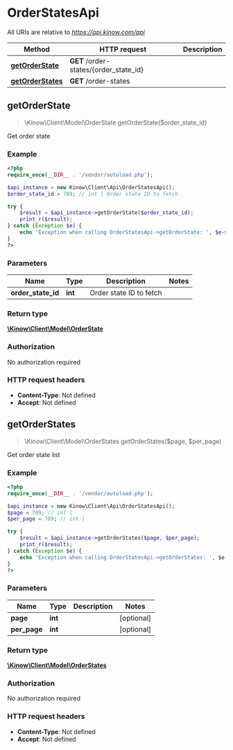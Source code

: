 # OrderStatesApi

All URIs are relative to *https://api.kinow.com/api*

Method | HTTP request | Description
------------- | ------------- | -------------
[**getOrderState**](#getOrderState) | **GET** /order-states/{order_state_id} | 
[**getOrderStates**](#getOrderStates) | **GET** /order-states | 


## **getOrderState**
> \Kinow\Client\Model\OrderState getOrderState($order_state_id)



Get order state

### Example
```php
<?php
require_once(__DIR__ . '/vendor/autoload.php');

$api_instance = new Kinow\Client\Api\OrderStatesApi();
$order_state_id = 789; // int | Order state ID to fetch

try {
    $result = $api_instance->getOrderState($order_state_id);
    print_r($result);
} catch (Exception $e) {
    echo 'Exception when calling OrderStatesApi->getOrderState: ', $e->getMessage(), PHP_EOL;
}
?>
```

### Parameters

Name | Type | Description  | Notes
------------- | ------------- | ------------- | -------------
 **order_state_id** | **int**| Order state ID to fetch |

### Return type

[**\Kinow\Client\Model\OrderState**](#OrderState)

### Authorization

No authorization required

### HTTP request headers

 - **Content-Type**: Not defined
 - **Accept**: Not defined

## **getOrderStates**
> \Kinow\Client\Model\OrderStates getOrderStates($page, $per_page)



Get order state list

### Example
```php
<?php
require_once(__DIR__ . '/vendor/autoload.php');

$api_instance = new Kinow\Client\Api\OrderStatesApi();
$page = 789; // int | 
$per_page = 789; // int | 

try {
    $result = $api_instance->getOrderStates($page, $per_page);
    print_r($result);
} catch (Exception $e) {
    echo 'Exception when calling OrderStatesApi->getOrderStates: ', $e->getMessage(), PHP_EOL;
}
?>
```

### Parameters

Name | Type | Description  | Notes
------------- | ------------- | ------------- | -------------
 **page** | **int**|  | [optional]
 **per_page** | **int**|  | [optional]

### Return type

[**\Kinow\Client\Model\OrderStates**](#OrderStates)

### Authorization

No authorization required

### HTTP request headers

 - **Content-Type**: Not defined
 - **Accept**: Not defined

